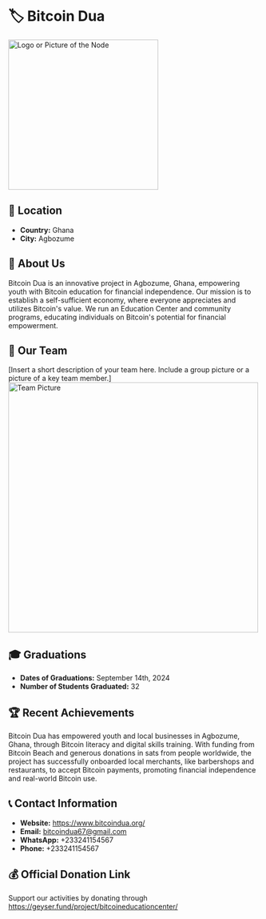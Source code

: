 # 🏷️ Bitcoin Dua
<img src="https://pbs.twimg.com/profile_banners/1602054615461142528/1671083871/1500x500" width="300" alt="Logo or Picture of the Node"> <!-- 1 picture maximum -->

## 📍 Location
- **Country:** Ghana
- **City:** Agbozume

## 📖 About Us
Bitcoin Dua is an innovative project in Agbozume, Ghana, empowering youth with Bitcoin education for financial independence. Our mission is to establish a self-sufficient economy, where everyone appreciates and utilizes Bitcoin's value. We run an Education Center and community programs, educating individuals on Bitcoin's potential for financial empowerment.

## 👥 Our Team
[Insert a short description of your team here. Include a group picture or a picture of a key team member.]
<img src="https://github.com/MyFirstBitcoin/Light-Node-Directory/blob/main/team_placeholder.png" width="500" alt="Team Picture"> <!-- 1 picture maximum -->

## 🎓 Graduations
- **Dates of Graduations:** September 14th, 2024
- **Number of Students Graduated:** 32

## 🏆 Recent Achievements
Bitcoin Dua has empowered youth and local businesses in Agbozume, Ghana, through Bitcoin literacy and digital skills training. With funding from Bitcoin Beach and generous donations in sats from people worldwide, the project has successfully onboarded local merchants, like barbershops and restaurants, to accept Bitcoin payments, promoting financial independence and real-world Bitcoin use.

## 📞 Contact Information
- **Website:** https://www.bitcoindua.org/
- **Email:** bitcoindua67@gmail.com
- **WhatsApp:** +233241154567
- **Phone:** +233241154567

## 💰 Official Donation Link
Support our activities by donating through https://geyser.fund/project/bitcoineducationcenter/
